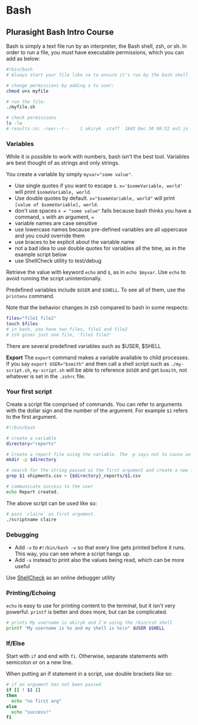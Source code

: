 # Bash

## Plurasight Bash Intro Course
Bash is simply a text file run by an interpreter, the Bash shell, zsh, or sh. In order to run a file, you must have executable permissions, which you can add as below:
```sh
#!bin/bash
# Always start your file like so to ensure it's run by the bash shell

# change permissions by adding x to user:
chmod u+x myfile

# run the file:
./myfile.sh

# check permissions
ls -la
# results in: -rwxr--r--    1 akiryk  staff  1843 Dec 30 08:52 ex3.js
```

### Variables
While it is possible to work with numbers, bash isn't the best tool. Variables are best thought of as strings and only strings. 

You create a variable by simply `myvar="some value"`. 
- Use single quotes if you want to escape `$`. `x='$someVariable, world'` will print `$someVariable, world`. 
- Use double quotes by default. `x="$someVariable, world"` will print `[value of $someVariable], world`. 
- don't use spaces `x = "some value"` fails because bash thinks you have a command, `x` with an argument, `=`
- variable names are case sensitive
- use lowercase names because pre-defined variables are all uppercase and you could override them
- use braces to be explicit about the variable name
- not a bad idea to use double quotes for variables all the time, as in the example script below
- use ShellCheck utility to test/debug

Retrieve the value with keyword `echo` and `$`, as in `echo $myvar`. Use `echo` to avoid running the script unintentionally. 

Predefined variables include `$USER` and `$SHELL`. To see all of them, use the `printenv` command.

Note that the behavior changes in zsh compared to bash in some respects:
```sh
files="file1 file2"
touch $files
# in bash, you have two files, file1 and file2
# zsh gives just one file, 'file1 file2'
```

There are several predefined variables such as $USER, $SHELL

**Export**
The `export` command makes a variable available to child processes. If you say `export USER="bsmith"` and then call a shell script such as `./my-script.sh`, `my-script.sh` will be able to reference `$USER` and get `bsmith`, not whatever is set in the `.zshrc` file. 

### Your first script
Create a script file comprised of commands. You can refer to arguments with the dollar sign and the number of the argument. For example `$1` refers to the first argument.
```sh
#!/bin/bash

# create a variable
directory="reports"

# Create a report file using the variable. The -p says not to cause an error if the directory already exists. 
mkdir -p $directory

# search for the string passed as the first argument and create a new file with that name
grep $1 shipments.csv > {$directory}_reports/$1.csv

# communicate success to the user
echo Report created.
```

The above script can be used like so:
```sh
# pass `claire` as first argument.
./scriptname claire
```

### Debugging
- Add `-v` to `#!/bin/bash -v` so that every line gets printed before it runs. This way, you can see where a script hangs up. 
- Add `-x` instead to print also the values being read, which can be more useful

Use [ShellCheck](https://www.shellcheck.net/) as an online debugger utility

### Printing/Echoing
`echo` is easy to use for printing content to the terminal, but it isn't very powerful. `printf` is better and does more, but can be complicated. 
```sh
# prints My username is akiryk and I'm using the /bin/zsh shell
printf "My username is %s and my shell is %s\n" $USER $SHELL
```

### If/Else
Start with `if` and end with `fi`. Otherwise, separate statements with semicolon or on a new line.

When putting an if statement in a script, use double brackets like so:
```sh
# if an argument has not been passed
if [[ ! $1 ]]
then 
  echo "no first arg"
else 
  echo "success!"
fi
